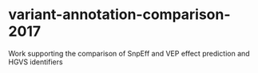 # variant-annotation-comparison-2017
Work supporting the comparison of SnpEff and VEP effect prediction and HGVS identifiers
